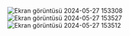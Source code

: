 ![Ekran görüntüsü 2024-05-27 153308](https://github.com/Memirdogan/PythonEntranceApps/assets/66549233/d0a29e42-f34c-42c1-926f-c6706c3ed2f4)
![Ekran görüntüsü 2024-05-27 153527](https://github.com/Memirdogan/PythonEntranceApps/assets/66549233/405ba589-dada-4ac3-a984-cf6cdf2ae56e)
![Ekran görüntüsü 2024-05-27 153512](https://github.com/Memirdogan/PythonEntranceApps/assets/66549233/cc7334c4-81c0-4de6-b1e3-f8b2d7c2b844)
